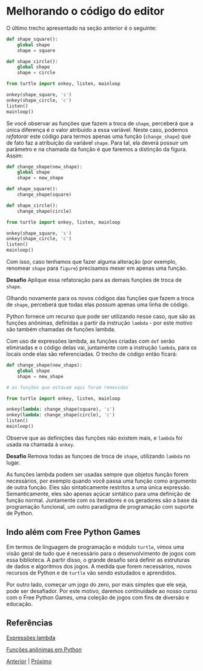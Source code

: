 # Melhorando o código do editor

O último trecho apresentado na seção anterior é o seguinte:

```python
def shape_square():
    global shape
    shape = square

def shape_circle():
    global shape
    shape = circle

from turtle import onkey, listen, mainloop

onkey(shape_square, 's')
onkey(shape_circle, 'c')
listen()
mainloop()
```

Se você observar as funções que fazem a troca de ```shape```, perceberá que a única diferença é o valor atribuído a essa variável. Neste caso, podemos *refatorar* este código para termos apenas uma função (```change_shape```) que de fato faz a 
atribuição da variável ```shape```. Para tal, ela deverá possuir um parâmetro e na 
chamada da função é que faremos a distinção da figura. Assim:

```python
def change_shape(new_shape):
    global shape
    shape = new_shape

def shape_square():
    change_shape(square)

def shape_circle():
    change_shape(circle)

from turtle import onkey, listen, mainloop

onkey(shape_square, 's')
onkey(shape_circle, 'c')
listen()
mainloop()
```

Com isso, caso tenhamos que fazer alguma alteração (por exemplo, renomear ```shape```
para ```figure```) precisamos mexer em apenas uma função.  

**Desafio** Aplique essa refatoração para as demais funções de troca de 
```shape```.

Olhando novamente para os novos códigos das funções que fazem a troca de ```shape```,
perceberá que todas elas possum apenas uma linha de código.

Python fornece um recurso que pode ser utilizando nesse caso, que são as funções
anônimas, definidas a partir da instrução ```lambda``` - por este motivo são 
também chamadas de funções lambda. 

Com uso de expressões lambda, as funções criadas com ```def``` serão eliminadas
e o código delas vai, juntamente com a instrução ```lambda```, para os locais
onde elas são referenciadas. O trecho de código então ficará:


```python
def change_shape(new_shape):
    global shape
    shape = new_shape

# as funções que estavam aqui foram removidas

from turtle import onkey, listen, mainloop

onkey(lambda: change_shape(square), 's')
onkey(lambda: change_shape(circle), 'c')
listen()
mainloop()
```

Observe que as definições das funções não existem mais, e ```lambda``` foi
usada na chamada à ```onkey```.

**Desafio** Remova todas as funçoes de troca de ```shape```, utilizando ```lambda```
no lugar.

As funções lambda podem ser usadas sempre que objetos função forem necessários,
por exemplo quando você passa uma função como argumento de outra função. 
Eles são sintaticamente restritos a uma única expressão. Semanticamente, eles 
são apenas açúcar sintático para uma definição de função normal. Juntamente com 
os iteradores e os geradores são a base da programação funcional, um outro 
paradigma de programação com suporte de Python.

## Indo além com Free Python Games

Em termos de linguagem de programação e módulo ```turtle```, vimos uma visão 
geral de tudo que é necessário para o desenvolvimento de jogos com essa 
biblioteca. A partir disso, o grande desafio será definir as estruturas de dados
e algoritmos dos jogos. A medida que forem necessários, novos recursos de Python
e de ```turtle``` vão sendo estudados e aprendidos.

Por outro lado, começar um jogo do zero, por mais simples que ele seja, pode ser 
desafiador. Por este motivo, daremos continuidade ao nosso curso com o Free 
Python Games, uma coleção de jogos com fins de diversão e educação. 

## Referências

[Expressões lambda](https://docs.python.org/pt-br/3/tutorial/controlflow.html#lambda-expressions)

[Funções anônimas em Python](https://giovannireisnunes.wordpress.com/2018/08/03/funcoes-anonimas-em-python/)

[Anterior](05_criando_figuras.md) | [Próximo](06_melhorando_o_editor.md)
